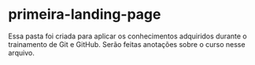 # primeira-landing-page
Essa pasta foi criada para aplicar os conhecimentos adquiridos durante o trainamento de Git e GitHub. Serão feitas anotações sobre o curso nesse arquivo. 
